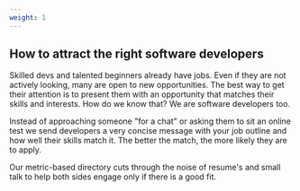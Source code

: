 ```yaml
---
weight: 1
---
```


## How to attract the right software developers

Skilled devs and talented beginners already have jobs. Even if they are not actively looking, many are open to new opportunities. The best way to get their attention is to present them with an opportunity that matches their skills and interests. How do we know that? We are software developers too.

Instead of approaching someone "for a chat" or asking them to sit an online test we send developers a very concise message with your job outline and how well their skills match it. The better the match, the more likely they are to apply.

Our metric-based directory cuts through the noise of resume's and small talk to help both sides engage only if there is a good fit.